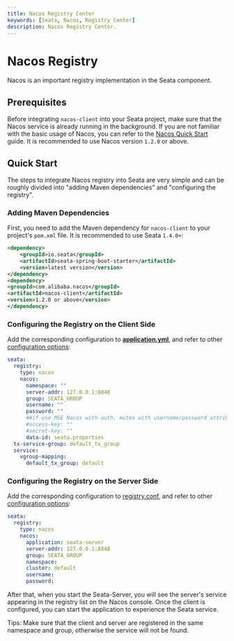 ```yaml
---
title: Nacos Registry Center
keywords: [Seata, Nacos, Registry Center]
description: Nacos Registry Center.
---
```


# Nacos Registry

Nacos is an important registry implementation in the Seata component.

## Prerequisites

Before integrating `nacos-client` into your Seata project, make sure that the Nacos service is already running in the background. If you are not familiar with the basic usage of Nacos, you can refer to the [Nacos Quick Start](https://nacos.io/en-us/docs/quick-start.html) guide. It is recommended to use Nacos version `1.2.0` or above.

## Quick Start

The steps to integrate Nacos registry into Seata are very simple and can be roughly divided into "adding Maven dependencies" and "configuring the registry".

### Adding Maven Dependencies

First, you need to add the Maven dependency for `nacos-client` to your project's `pom.xml` file. It is recommended to use Seata `1.4.0+`:

```xml
<dependency>
    <groupId>io.seata</groupId>
    <artifactId>seata-spring-boot-starter</artifactId>
    <version>latest version</version>
</dependency>
<dependency>
<groupId>com.alibaba.nacos</groupId>
<artifactId>nacos-client</artifactId>
<version>1.2.0 or above</version>
</dependency>
```

### Configuring the Registry on the Client Side

Add the corresponding configuration to [**application.yml**](https://github.com/seata/seata/blob/develop/script/client/spring/application.yml), and refer to other [configuration options](https://github.com/seata/seata/tree/develop/script/client):

```yaml
seata:
  registry:
    type: nacos
    nacos:
      namespace: ""
      server-addr: 127.0.0.1:8848
      group: SEATA_GROUP
      username: ""
      password: ""
      ##if use MSE Nacos with auth, mutex with username/password attribute
      #access-key: ""
      #secret-key: ""
      data-id: seata.properties
  tx-service-group: default_tx_group
  service:
    vgroup-mapping:
      default_tx_group: default

```

### Configuring the Registry on the Server Side

Add the corresponding configuration to [registry.conf](https://github.com/seata/seata/blob/develop/script/server/config/registry.conf), and refer to other [configuration options](https://github.com/seata/seata/tree/develop/script/server):

```yaml
seata:
  registry:
    type: nacos
    nacos:
      application: seata-server
      server-addr: 127.0.0.1:8848
      group: SEATA_GROUP
      namespace:
      cluster: default
      username:
      password:
```

After that, when you start the Seata-Server, you will see the server's service appearing in the registry list on the Nacos console. Once the client is configured, you can start the application to experience the Seata service.

Tips: Make sure that the client and server are registered in the same namespace and group, otherwise the service will not be found.
